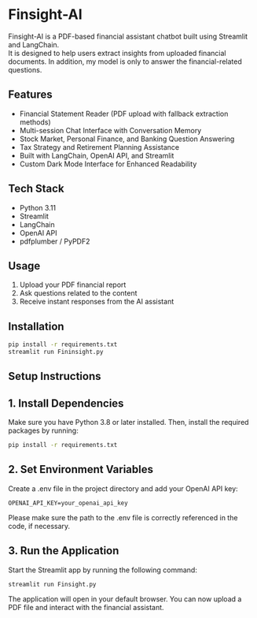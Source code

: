 # Finsight-AI

Finsight-AI is a PDF-based financial assistant chatbot built using Streamlit and LangChain.  
It is designed to help users extract insights from uploaded financial documents. In addition, 
my model is only to answer the financial-related questions. 

## Features

- Financial Statement Reader (PDF upload with fallback extraction methods)
- Multi-session Chat Interface with Conversation Memory
- Stock Market, Personal Finance, and Banking Question Answering
- Tax Strategy and Retirement Planning Assistance
- Built with LangChain, OpenAI API, and Streamlit
- Custom Dark Mode Interface for Enhanced Readability

## Tech Stack

- Python 3.11
- Streamlit
- LangChain
- OpenAI API
- pdfplumber / PyPDF2

## Usage

1. Upload your PDF financial report
2. Ask questions related to the content
3. Receive instant responses from the AI assistant

## Installation

```bash
pip install -r requirements.txt
streamlit run Fininsight.py
```

## Setup Instructions

## 1. Install Dependencies

Make sure you have Python 3.8 or later installed. Then, install the required packages by running:

```bash
pip install -r requirements.txt
```

## 2. Set Environment Variables

Create a .env file in the project directory and add your OpenAI API key:

`OPENAI_API_KEY=your_openai_api_key`

Please make sure the path to the .env file is correctly referenced in the code, if necessary.

## 3. Run the Application
Start the Streamlit app by running the following command:

`streamlit run Finsight.py`

The application will open in your default browser. You can now upload a PDF file and interact with the financial assistant.
